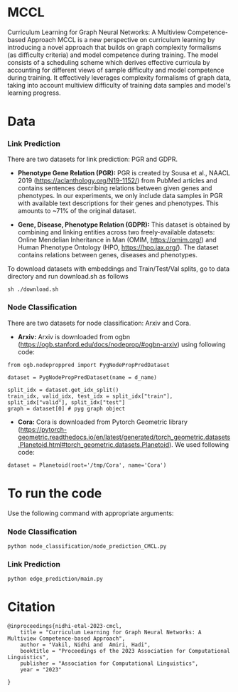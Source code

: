 # MCCL
Curriculum Learning for Graph Neural Networks: A Multiview Competence-based Approach
MCCL is a new perspective on curriculum learning by introducing a novel approach that builds on graph complexity formalisms (as difficulty criteria) and model competence during training. The model consists of a scheduling scheme which derives effective curricula by accounting for different views of sample difficulty and model competence during training. It effectively leverages complexity formalisms of graph data, taking into account multiview difficulty of training data samples and model's learning progress.


# Data 
### Link Prediction
There are two datasets for link prediction: PGR and GDPR. 

* **Phenotype Gene Relation (PGR):**  PGR is created by Sousa et al., NAACL 2019 (https://aclanthology.org/N19-1152/) from PubMed articles and contains sentences describing relations between given genes and phenotypes. In our experiments, we only include data samples in PGR with available text descriptions for their genes and phenotypes. This amounts to ~71% of the original dataset. 

* **Gene, Disease, Phenotype Relation (GDPR):** This dataset is obtained by combining and linking entities across two freely-available datasets: Online Mendelian Inheritance in Man (OMIM, https://omim.org/) and Human Phenotype Ontology (HPO, https://hpo.jax.org/). The dataset contains relations between genes, diseases and phenotypes.

To download datasets with embeddings and Train/Test/Val splits, go to data directory and run download.sh as follows

```
sh ./download.sh
```
### Node Classification
There are two datasets for node classification: Arxiv and Cora. 

* **Arxiv:** Arxiv is downloaded from ogbn (https://ogb.stanford.edu/docs/nodeprop/#ogbn-arxiv) using following code:

```
from ogb.nodeproppred import PygNodePropPredDataset

dataset = PygNodePropPredDataset(name = d_name) 

split_idx = dataset.get_idx_split()
train_idx, valid_idx, test_idx = split_idx["train"], split_idx["valid"], split_idx["test"]
graph = dataset[0] # pyg graph object

```
* **Cora:** Cora is downloaded from Pytorch Geometric library (https://pytorch-geometric.readthedocs.io/en/latest/generated/torch_geometric.datasets.Planetoid.html#torch_geometric.datasets.Planetoid). We used following code:

```
dataset = Planetoid(root='/tmp/Cora', name='Cora')
```
# To run the code 
Use the following command with appropriate arguments:
### Node Classification
```
python node_classification/node_prediction_CMCL.py
```
### Link Prediction
```
python edge_prediction/main.py
```
# Citation

```
@inproceedings{nidhi-etal-2023-cmcl,
    title = "Curriculum Learning for Graph Neural Networks: A Multiview Competence-based Approach",
    author = "Vakil, Nidhi and  Amiri, Hadi",
    booktitle = "Proceedings of the 2023 Association for Computational Linguistics",
    publisher = "Association for Computational Linguistics",
    year = "2023"
    
}
```
